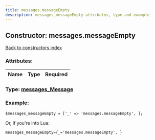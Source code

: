 ```yaml
---
title: messages.messageEmpty
description: messages_messageEmpty attributes, type and example
---
```

## Constructor: messages.messageEmpty  
[Back to constructors index](index.md)



### Attributes:

| Name     |    Type       | Required |
|----------|:-------------:|---------:|



### Type: [messages\_Message](../types/messages_Message.md)


### Example:

```
$messages_messageEmpty = ['_' => 'messages.messageEmpty', ];
```  

Or, if you're into Lua:  


```
messages_messageEmpty={_='messages.messageEmpty', }

```


